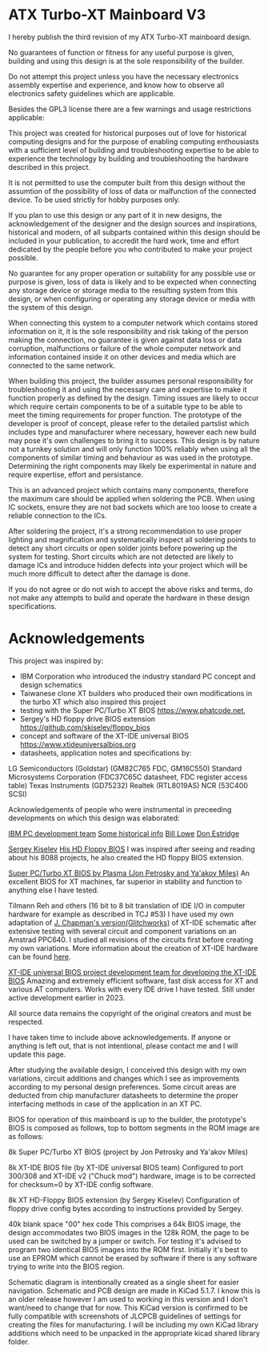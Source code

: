 # ATX Turbo-XT Mainboard V3

I hereby publish the third revision of my ATX Turbo-XT mainboard design.

No guarantees of function or fitness for any useful purpose is given, building and using this design is at the sole responsibility of the builder.

Do not attempt this project unless you have the necessary electronics assembly expertise and experience, and know how to observe all electronics safety guidelines which are applicable.

Besides the GPL3 license there are a few warnings and usage restrictions applicable:

This project was created for historical purposes out of love for historical computing designs and for the purpose of enabling computing enthousiasts with a sufficient level of building and troubleshooting expertise to be able to experience the technology by building and troubleshooting the hardware described in this project.

It is not permitted to use the computer built from this design without the assumtion of the possibility of loss of data or malfunction of the connected device. To be used strictly for hobby purposes only.

If you plan to use this design or any part of it in new designs, the acknowledgement of the designer and the design sources and inspirations, historical and modern, of all subparts contained within this design should be included in your publication, to accredit the hard work, time and effort dedicated by the people before you who contributed to make your project possible.

No guarantee for any proper operation or suitability for any possible use or purpose is given, loss of data is likely and to be expected when connecting any storage device or storage media to the resulting system from this design, or when configuring or operating any storage device or media with the system of this design.

When connecting this system to a computer network which contains stored information on it, it is the sole responsibility and risk taking of the person making the connection, no guarantee is given against data loss or data corruption, malfunctions or failure of the whole computer network and information contained inside it on other devices and media which are connected to the same network.

When building this project, the builder assumes personal responsibility for troubleshooting it and using the necessary care and expertise to make it function properly as defined by the design. Timing issues are likely to occur which require certain components to be of a suitable type to be able to meet the timing requirements for proper function. The prototype of the developer is proof of concept, please refer to the detailed partslist which includes type and manufacturer where necessary, however each new build may pose it's own challenges to bring it to success. This design is by nature not a turnkey solution and will only function 100% reliably when using all the components of similar timing and behaviour as was used in the prototype. Determining the right components may likely be experimental in nature and require expertise, effort and persistance. 

This is an advanced project which contains many components, therefore the maximum care should be applied when soldering the PCB. When using IC sockets, ensure they are not bad sockets which are too loose to create a reliable connection to the ICs. 

After soldering the project, it's a strong recommendation to use proper lighting and magnification and systematically inspect all soldering points to detect any short circuits or open solder joints before powering up the system for testing. Short circuits which are not detected are likely to damage ICs and introduce hidden defects into your project which will be much more difficult to detect after the damage is done.

If you do not agree or do not wish to accept the above risks and terms, do not make any attempts to build and operate the hardware in these design specifications.

# Acknowledgements

This project was inspired by:
- IBM Corporation who introduced the industry standard PC concept and design schematics
- Taiwanese clone XT builders who produced their own modifications in the turbo XT which also inspired this project
- testing with the Super PC/Turbo XT BIOS https://www.phatcode.net, 
- Sergey's HD floppy drive BIOS extension https://github.com/skiselev/floppy_bios
- concept and software of the XT-IDE universal BIOS https://www.xtideuniversalbios.org
- datasheets, application notes and specifications by:

LG Semiconductors (Goldstar) (GM82C765 FDC, GM16C550)
Standard Microsystems Corporation (FDC37C65C datasheet, FDC register access table)
Texas Instruments (GD75232)
Realtek (RTL8019AS)
NCR (53C400 SCSI)

Acknowledgements of people who were instrumental in preceeding developments on which this design was elaborated:

[IBM PC development team](https://www.ibm.com/ibm/history/exhibits/pc25/pc25_birth.html)
[Some historical info](https://arstechnica.com/gadgets/2017/06/ibm-pc-history-part-1/)
[Bill Lowe](https://www.ibm.com/ibm/history/exhibits/builders/builders_lowe.html)
[Don Estridge](https://www.ibm.com/ibm/history/exhibits/builders/builders_estridge.html)

[Sergey Kiselev](http://www.malinov.com/Home/sergeys-projects/xi-8088)
[His HD Floppy BIOS](https://github.com/skiselev/floppy_bios)
I was inspired after seeing and reading about his 8088 projects, he also created the HD floppy BIOS extension.
 
[Super PC/Turbo XT BIOS by Plasma (Jon Ρetrosky and Ya'akov Miles)](https://www.phatcode.net)
An excellent BIOS for XT machines, far superior in stability and function to anything else I have tested.

Tilmann Reh and others (16 bit to 8 bit translation of IDE I/O in computer hardware for example as described in TCJ #53)
I have used my own adaptation of [J. Chapman's version(Glitchworks)](https://minuszerodegrees.net/xtide/rev_4/XT-IDE%20Rev%204%20-%20general.htm) of XT-IDE schematic after extensive testing with several circuit and component variations on an Amstrad PPC640. I studied all revisions of the circuits first before creating my own variations.
More information about the creation of XT-IDE hardware can be found [here](https://minuszerodegrees.net/xtide/XT-IDE%20-%20Basics.htm).

[XT-IDE universal BIOS project development team for developing the XT-IDE BIOS](https://www.xtideuniversalbios.org)
Amazing and extremely efficient software, fast disk access for XT and various AT computers.
Works with every IDE drive I have tested. Still under active development earlier in 2023.

All source data remains the copyright of the original creators and must be respected.

I have taken time to include above acknowledgements. If anyone or anything is left out, that is not intentional, please contact me and I will update this page.

After studying the available design, I conceived this design with my own variations, circuit additions and changes which I see as improvements according to my personal design preferences.
Some circuit areas are deducted from chip manufacturer datasheets to determine the proper interfacing methods in case of the application in an XT PC.

BIOS for operation of this mainboard is up to the builder, the prototype's BIOS is composed as follows, top to bottom segments in the ROM image are as follows:

8k   Super PC/Turbo XT BIOS (project by Jon Petrosky and Ya'akov Miles)

8k   XT-IDE BIOS file (by XT-IDE universal BIOS team)
Configured to port 300/308 and XT-IDE v2 ("Chuck mod") hardware, image is to be corrected for checksum=0 by XT-IDE config software.

8k   XT HD-Floppy BIOS extension (by Sergey Kiselev)
Configuration of floppy drive config bytes according to instructions provided by Sergey.

40k  blank space "00" hex code
This comprises a 64k BIOS image, the design accommodates two BIOS images in the 128k ROM, the page to be used can be switched by a jumper or switch. For testing it's advised to program two identical BIOS images into the ROM first. Initially it's best to use an EPROM which cannot be erased by software if there is any software trying to write into the BIOS region.

Schematic diagram is intentionally created as a single sheet for easier navigation. Schematic and PCB design are made in KiCad 5.1.7. I know this is an older release however I am used to working in this version and I don't want/need to change that for now. This KiCad version is confirmed to be fully compatible with screenshots of JLCPCB guidelines of settings for creating the files for manufacturing. I will be including my own KiCad library additions which need to be unpacked in the appropriate kicad shared library folder.








